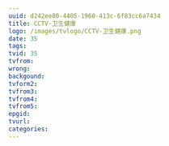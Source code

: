 ```yaml
---
uuid: d242ee80-4405-1960-413c-6f83cc6a7434
title: CCTV-卫生健康
logo: /images/tvlogo/CCTV-卫生健康.png
date: 35
tags:
tvid: 35
tvfrom:
wrong:
backgound:
tvform2:
tvfrom3:
tvfrom4:
tvfrom5:
epgid:
tvurl:
categories:
---
```

